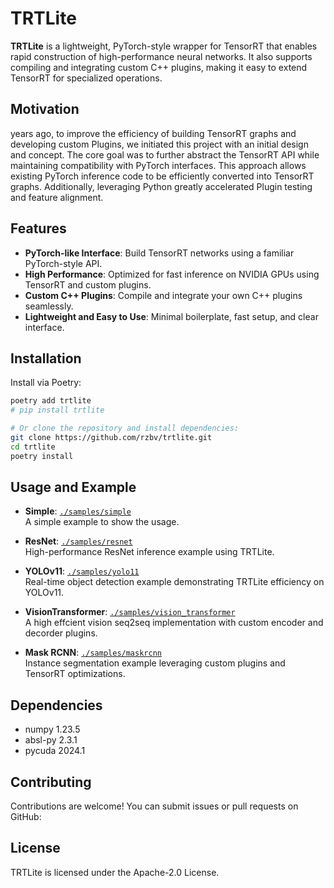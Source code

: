 # TRTLite

**TRTLite** is a lightweight, PyTorch-style wrapper for TensorRT that enables rapid construction of high-performance neural networks. 
It also supports compiling and integrating custom C++ plugins, making it easy to extend TensorRT for specialized operations.


## Motivation

years ago, to improve the efficiency of building TensorRT graphs and developing custom Plugins, we initiated this project with an initial design and concept. The core goal was to further abstract the TensorRT API while maintaining compatibility with PyTorch interfaces. This approach allows existing PyTorch inference code to be efficiently converted into TensorRT graphs. Additionally, leveraging Python greatly accelerated Plugin testing and feature alignment.


## Features

- **PyTorch-like Interface**: Build TensorRT networks using a familiar PyTorch-style API.
- **High Performance**: Optimized for fast inference on NVIDIA GPUs using TensorRT and custom plugins.
- **Custom C++ Plugins**: Compile and integrate your own C++ plugins seamlessly.
- **Lightweight and Easy to Use**: Minimal boilerplate, fast setup, and clear interface.


## Installation

Install via Poetry:

```bash
poetry add trtlite 
# pip install trtlite

# Or clone the repository and install dependencies:
git clone https://github.com/rzbv/trtlite.git
cd trtlite
poetry install
```

## Usage and Example

- **Simple**: [`./samples/simple`](./samples/simple)  
  A simple example to show the usage.

- **ResNet**: [`./samples/resnet`](./samples/resnet)  
  High-performance ResNet inference example using TRTLite.

- **YOLOv11**: [`./samples/yolo11`](./samples/yolo11)  
  Real-time object detection example demonstrating TRTLite efficiency on YOLOv11.

- **VisionTransformer**: [`./samples/vision_transformer`](./samples/vision_transformer)  
  A high effcient vision seq2seq implementation with custom encoder and decorder plugins.

- **Mask RCNN**: [`./samples/maskrcnn`](./samples/maskrcnn)  
  Instance segmentation example leveraging custom plugins and TensorRT optimizations.


## Dependencies
- numpy 1.23.5
- absl-py 2.3.1
- pycuda 2024.1

## Contributing

Contributions are welcome! You can submit issues or pull requests on GitHub:

## License

TRTLite is licensed under the Apache-2.0 License.